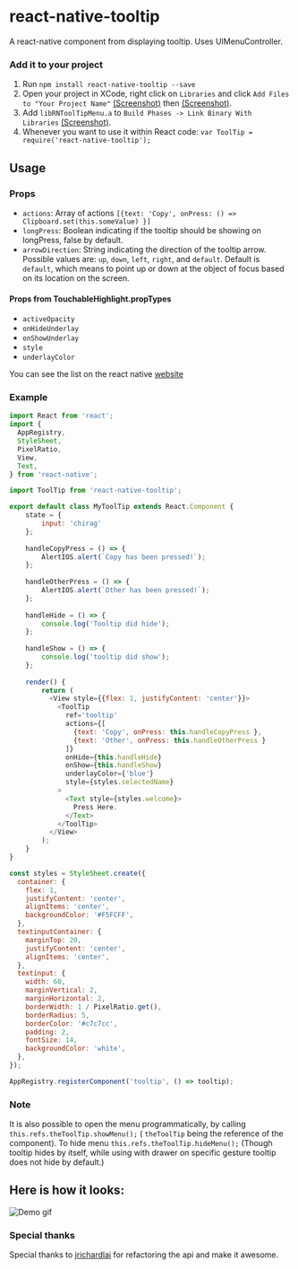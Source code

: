 # react-native-tooltip

A react-native component from displaying tooltip. Uses UIMenuController.

### Add it to your project

1. Run `npm install react-native-tooltip --save`
2. Open your project in XCode, right click on `Libraries` and click `Add
   Files to "Your Project Name"` [(Screenshot)](http://url.brentvatne.ca/jQp8) then [(Screenshot)](http://url.brentvatne.ca/1gqUD).
3. Add `libRNToolTipMenu.a` to `Build Phases -> Link Binary With Libraries`
   [(Screenshot)](http://url.brentvatne.ca/17Xfe).
4. Whenever you want to use it within React code: `var ToolTip = require('react-native-tooltip');`

## Usage

### Props

- `actions`: Array of actions `[{text: 'Copy', onPress: () => Clipboard.set(this.someValue) }]`
- `longPress`: Boolean indicating if the tooltip should be showing on longPress, false by default.
- `arrowDirection`: String indicating the direction of the tooltip arrow. Possible values are: `up`, `down`, `left`, `right`, and `default`. Default is `default`, which means to point up or down at the object of focus based on its location on the screen.

#### Props from TouchableHighlight.propTypes

- `activeOpacity`
- `onHideUnderlay`
- `onShowUnderlay`
- `style`
- `underlayColor`

You can see the list on the react native [website](https://facebook.github.io/react-native/docs/touchablehighlight.html#content)

### Example

```javascript
import React from 'react';
import {
  AppRegistry,
  StyleSheet,
  PixelRatio,
  View,
  Text,
} from 'react-native';

import ToolTip from 'react-native-tooltip';

export default class MyToolTip extends React.Component {
    state = {
        input: 'chirag'
    };
    
    handleCopyPress = () => {
        AlertIOS.alert(`Copy has been pressed!`);
    };
    
    handleOtherPress = () => {
        AlertIOS.alert(`Other has been pressed!`);
    };
    
    handleHide = () => {
        console.log('Tooltip did hide');
    };
    
    handleShow = () => {
        console.log('tooltip did show');
    };
    
    render() {
        return (
          <View style={{flex: 1, justifyContent: 'center'}}>
            <ToolTip
              ref='tooltip'
              actions={[
                {text: 'Copy', onPress: this.handleCopyPress },
                {text: 'Other', onPress: this.handleOtherPress }
              ]}
              onHide={this.handleHide}
              onShow={this.handleShow}
              underlayColor={'blue'}
              style={styles.selectedName}
            >
              <Text style={styles.welcome}>
                Press Here.
              </Text>
            </ToolTip>
          </View>
        );
    }
}

const styles = StyleSheet.create({
  container: {
    flex: 1,
    justifyContent: 'center',
    alignItems: 'center',
    backgroundColor: '#F5FCFF',
  },
  textinputContainer: {
    marginTop: 20,
    justifyContent: 'center',
    alignItems: 'center',
  },
  textinput: {
    width: 60,
    marginVertical: 2,
    marginHorizontal: 2,
    borderWidth: 1 / PixelRatio.get(),
    borderRadius: 5,
    borderColor: '#c7c7cc',
    padding: 2,
    fontSize: 14,
    backgroundColor: 'white',
  },
});

AppRegistry.registerComponent('tooltip', () => tooltip);
```

### Note

It is also possible to open the menu programmatically, by calling `this.refs.theToolTip.showMenu();` ( `theToolTip` being the reference of the component).
To hide menu `this.refs.theToolTip.hideMenu();` (Though tooltip hides by itself, while using with drawer on specific gesture tooltip does not hide by default.)

## Here is how it looks:
![Demo gif](https://github.com/chirag04/react-native-tooltip/blob/master/screenshot.png)

### Special thanks
Special thanks to [jrichardlai](https://github.com/jrichardlai) for refactoring the api and make it awesome.
